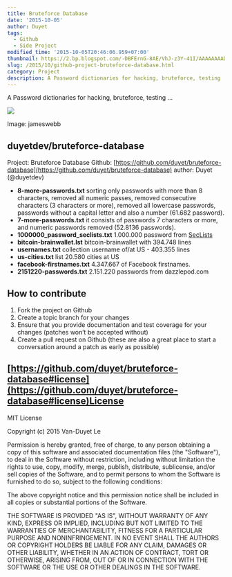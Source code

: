 ```yaml
---
title: Bruteforce Database
date: '2015-10-05'
author: Duyet
tags:
  - Github
  - Side Project
modified_time: '2015-10-05T20:46:06.959+07:00'
thumbnail: https://2.bp.blogspot.com/-DBFErnG-8AE/VhJ-z3Y-41I/AAAAAAAADgA/FGCt8naBMKs/s1600/mtyourmind.10001mb.com.png
slug: /2015/10/github-project-bruteforce-database.html
category: Project
description: A Password dictionaries for hacking, bruteforce, testing ...
---
```


A Password dictionaries for hacking, bruteforce, testing ...

![](https://2.bp.blogspot.com/-DBFErnG-8AE/VhJ-z3Y-41I/AAAAAAAADgA/FGCt8naBMKs/s1600/mtyourmind.10001mb.com.png)

Image: jameswebb

## duyetdev/bruteforce-database

Project: Bruteforce Database
Github: [https://github.com/duyet/bruteforce-database](https://github.com/duyet/bruteforce-database)
author: Duyet (@duyetdev)

- **8-more-passwords.txt** sorting only passwords with more than 8 characters, removed all numeric passes, removed consecutive characters (3 characters or more), removed all lowercase passwords, passwords without a capital letter and also a number (61.682 password).
- **7-more-passwords.txt** it consists of passwords 7 characters or more, and numeric passwords removed (52.8136 passwords).
- **1000000_password_seclists.txt** 1.000.000 password from [SecLists](https://github.com/danielmiessler/SecLists)
- **bitcoin-brainwallet.lst** bitcoin-brainwallet with 394.748 lines
- **usernames.txt** collection username of/at US - 403.355 lines
- **us-cities.txt** list 20.580 cities at US
- **facebook-firstnames.txt** 4.347.667 of Facebook firstnames.
- **2151220-passwords.txt** 2.151.220 passwords from dazzlepod.com

## How to contribute

1. Fork the project on Github
2. Create a topic branch for your changes
3. Ensure that you provide documentation and test coverage for your changes (patches won’t be accepted without)
4. Create a pull request on Github (these are also a great place to start a conversation around a patch as early as possible)

## [https://github.com/duyet/bruteforce-database#license](https://github.com/duyet/bruteforce-database#license)License

MIT License

Copyright (c) 2015 Van-Duyet Le

Permission is hereby granted, free of charge, to any person obtaining a copy of this software and associated documentation files (the "Software"), to deal in the Software without restriction, including without limitation the rights to use, copy, modify, merge, publish, distribute, sublicense, and/or sell copies of the Software, and to permit persons to whom the Software is furnished to do so, subject to the following conditions:

The above copyright notice and this permission notice shall be included in all copies or substantial portions of the Software.

THE SOFTWARE IS PROVIDED "AS IS", WITHOUT WARRANTY OF ANY KIND, EXPRESS OR IMPLIED, INCLUDING BUT NOT LIMITED TO THE WARRANTIES OF MERCHANTABILITY, FITNESS FOR A PARTICULAR PURPOSE AND NONINFRINGEMENT. IN NO EVENT SHALL THE AUTHORS OR COPYRIGHT HOLDERS BE LIABLE FOR ANY CLAIM, DAMAGES OR OTHER LIABILITY, WHETHER IN AN ACTION OF CONTRACT, TORT OR OTHERWISE, ARISING FROM, OUT OF OR IN CONNECTION WITH THE SOFTWARE OR THE USE OR OTHER DEALINGS IN THE SOFTWARE.
